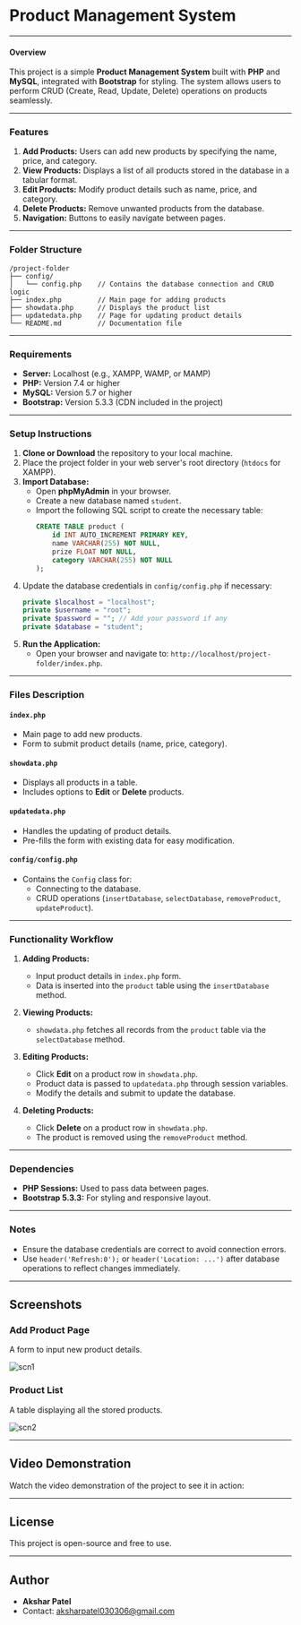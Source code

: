 # Product Management System

---

#### Overview
This project is a simple **Product Management System** built with **PHP** and **MySQL**, integrated with **Bootstrap** for styling. The system allows users to perform CRUD (Create, Read, Update, Delete) operations on products seamlessly. 

---

### Features
1. **Add Products:** Users can add new products by specifying the name, price, and category.
2. **View Products:** Displays a list of all products stored in the database in a tabular format.
3. **Edit Products:** Modify product details such as name, price, and category.
4. **Delete Products:** Remove unwanted products from the database.
5. **Navigation:** Buttons to easily navigate between pages.

---

### Folder Structure
```
/project-folder
├── config/
│   └── config.php    // Contains the database connection and CRUD logic
├── index.php         // Main page for adding products
├── showdata.php      // Displays the product list
├── updatedata.php    // Page for updating product details
└── README.md         // Documentation file
```

---

### Requirements
- **Server:** Localhost (e.g., XAMPP, WAMP, or MAMP)
- **PHP:** Version 7.4 or higher
- **MySQL:** Version 5.7 or higher
- **Bootstrap:** Version 5.3.3 (CDN included in the project)

---

### Setup Instructions
1. **Clone or Download** the repository to your local machine.
2. Place the project folder in your web server's root directory (`htdocs` for XAMPP).
3. **Import Database:**
   - Open **phpMyAdmin** in your browser.
   - Create a new database named `student`.
   - Import the following SQL script to create the necessary table:
     ```sql
     CREATE TABLE product (
         id INT AUTO_INCREMENT PRIMARY KEY,
         name VARCHAR(255) NOT NULL,
         prize FLOAT NOT NULL,
         category VARCHAR(255) NOT NULL
     );
     ```
4. Update the database credentials in `config/config.php` if necessary:
   ```php
   private $localhost = "localhost";
   private $username = "root";
   private $password = ""; // Add your password if any
   private $database = "student";
   ```
5. **Run the Application:**
   - Open your browser and navigate to: `http://localhost/project-folder/index.php`.

---

### Files Description
#### `index.php`
- Main page to add new products.
- Form to submit product details (name, price, category).

#### `showdata.php`
- Displays all products in a table.
- Includes options to **Edit** or **Delete** products.

#### `updatedata.php`
- Handles the updating of product details.
- Pre-fills the form with existing data for easy modification.

#### `config/config.php`
- Contains the `Config` class for:
  - Connecting to the database.
  - CRUD operations (`insertDatabase`, `selectDatabase`, `removeProduct`, `updateProduct`).

---

### Functionality Workflow
1. **Adding Products:**
   - Input product details in `index.php` form.
   - Data is inserted into the `product` table using the `insertDatabase` method.

2. **Viewing Products:**
   - `showdata.php` fetches all records from the `product` table via the `selectDatabase` method.

3. **Editing Products:**
   - Click **Edit** on a product row in `showdata.php`.
   - Product data is passed to `updatedata.php` through session variables.
   - Modify the details and submit to update the database.

4. **Deleting Products:**
   - Click **Delete** on a product row in `showdata.php`.
   - The product is removed using the `removeProduct` method.

---

### Dependencies
- **PHP Sessions:** Used to pass data between pages.
- **Bootstrap 5.3.3:** For styling and responsive layout.

---


### Notes
- Ensure the database credentials are correct to avoid connection errors.
- Use `header('Refresh:0');` or `header('Location: ...')` after database operations to reflect changes immediately.

---

## Screenshots

### Add Product Page
A form to input new product details.

![scn1](https://github.com/user-attachments/assets/75911d90-010e-4c62-b89d-4804655fbd37)

### Product List
A table displaying all the stored products.

![scn2](https://github.com/user-attachments/assets/990091ec-ca85-49b5-9c2d-c85e79efb956)

---

## Video Demonstration

Watch the video demonstration of the project to see it in action:



---

## License

This project is open-source and free to use.

---

## Author

- **Akshar Patel**
- Contact: aksharpatel030306@gmail.com

